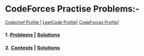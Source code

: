 # CodeForces Practise Problems:-

[Codechef Profile ](https://www.codechef.com/users/mrpavan_gupta)| [LeetCode Profile](https://leetcode.com/mrpawan-gupta/)|
[CodeForces Profile](https://codeforces.com/profile/Mr.pawan_gupta)|
### 1. [Problems](https://codeforces.com/problemset) | [Solutions](https://github.com/mrpawan-gupta/Competitve-Coding/tree/main/01.%20CodeForces/1%5D.%20Problem%20Set)

### 2. [Contests](https://codeforces.com/contests) | [Solutions](https://github.com/mrpawan-gupta/Competitve-Coding/tree/main/01.%20CodeForces/2%5D.%20Contests)
